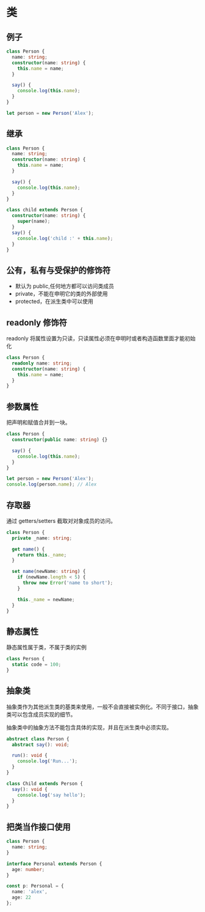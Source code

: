 # 类

## 例子

```typescript
class Person {
  name: string;
  constructor(name: string) {
    this.name = name;
  }

  say() {
    console.log(this.name);
  }
}

let person = new Person('Alex');
```

## 继承

```typescript
class Person {
  name: string;
  constructor(name: string) {
    this.name = name;
  }

  say() {
    console.log(this.name);
  }
}

class child extends Person {
  constructor(name: string) {
    super(name);
  }
  say() {
    console.log('child :' + this.name);
  }
}
```

## 公有，私有与受保护的修饰符

- 默认为 public,任何地方都可以访问类成员
- private，不能在申明它的类的外部使用
- protected，在派生类中可以使用

## readonly 修饰符

readonly 将属性设置为只读，只读属性必须在申明时或者构造函数里面才能初始化

```typescript
class Person {
  readonly name: string;
  constructor(name: string) {
    this.name = name;
  }
}
```

## 参数属性

把声明和赋值合并到一块。

```typescript
class Person {
  constructor(public name: string) {}

  say() {
    console.log(this.name);
  }
}

let person = new Person('Alex');
console.log(person.name); // Alex
```

## 存取器

通过 getters/setters 截取对对象成员的访问。

```typescript
class Person {
  private _name: string;

  get name() {
    return this._name;
  }

  set name(newName: string) {
    if (newName.length < 5) {
      throw new Error('name to short');
    }

    this._name = newName;
  }
}
```

## 静态属性

静态属性属于类，不属于类的实例

```typescript
class Person {
  static code = 100;
}
```

## 抽象类

抽象类作为其他派生类的基类来使用，一般不会直接被实例化。不同于接口，抽象类可以包含成员实现的细节。

抽象类中的抽象方法不能包含具体的实现，并且在派生类中必须实现。

```typescript
abstract class Person {
  abstract say(): void;

  run(): void {
    console.log('Run...');
  }
}

class Child extends Person {
  say(): void {
    console.log('say hello');
  }
}
```

## 把类当作接口使用

```typescript
class Person {
  name: string;
}

interface Personal extends Person {
  age: number;
}

const p: Personal = {
  name: 'alex',
  age: 22
};
```
